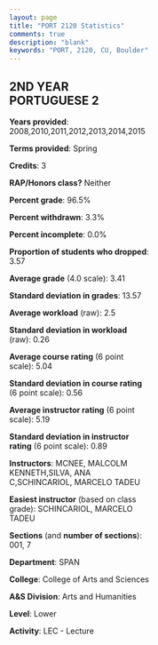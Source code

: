 ```yaml
---
layout: page
title: "PORT 2120 Statistics"
comments: true
description: "blank"
keywords: "PORT, 2120, CU, Boulder"
--- 
```

<head>
<script src="https://ajax.googleapis.com/ajax/libs/jquery/2.1.3/jquery.min.js"></script>
<script src="https://dl.dropboxusercontent.com/s/pc42nxpaw1ea4o9/highcharts.js?dl=0"></script>
<!-- <script src="../assets/js/highcharts.js"></script> -->
<style type="text/css">@font-face {
	font-family: "Bebas Neue";
	src: url(https://www.filehosting.org/file/details/544349/BebasNeue%20Regular.otf) format("opentype");
	}
	h1.Bebas { 
		font-family: "Bebas Neue", Verdana, Tahoma;
	}
</style>
</head>
<body>
	<div id="container" style="float: right; width: 45%; height: 88%; margin-left: 2.5%; margin-right: 2.5%;"></div>
	<script language="JavaScript">
		$(document).ready(function() {
		var chart = {type: 'column'};
		var title = {text: 'Grade Distribution'};
		var xAxis = {categories: ['A','B','C','D','F'],crosshair: true};
		var yAxis = {min: 0,title: {text: 'Percentage'}};
		var tooltip = {headerFormat: '<center><b><span style="font-size:20px">{point.key}</span></b></center>',
		               pointFormat: '<td style="padding:0"><b>{point.y:.1f}%</b></td>',
		               footerFormat: '</table>',shared: true,useHTML: true};
		var plotOptions = {column: {pointPadding: 0.0,borderWidth: 0}};  
		var credits = {enabled: false};var series= [{name: 'Percent',data: [59.62,29.81,7.69,2.88,0.0,]}];
		var json = {};
		json.chart = chart;
		json.title = title;
		json.tooltip = tooltip;
		json.xAxis = xAxis;
		json.yAxis = yAxis;  
		json.series = series;
		json.plotOptions = plotOptions;  
		json.credits = credits;
		$('#container').highcharts(json);
	});
	</script>
</body>
			   
## 2ND YEAR PORTUGUESE 2

**Years provided**: 2008,2010,2011,2012,2013,2014,2015

**Terms provided**: Spring

**Credits**: 3

**RAP/Honors class?** Neither

**Percent grade**: 96.5%

**Percent withdrawn**: 3.3%

**Percent incomplete**: 0.0%

**Proportion of students who dropped**: 3.57

**Average grade** (4.0 scale): 3.41

**Standard deviation in grades**: 13.57

**Average workload** (raw): 2.5

**Standard deviation in workload** (raw): 0.26

**Average course rating** (6 point scale): 5.04

**Standard deviation in course rating** (6 point scale): 0.56

**Average instructor rating** (6 point scale): 5.19

**Standard deviation in instructor rating** (6 point scale): 0.89

**Instructors**: MCNEE, MALCOLM KENNETH,SILVA, ANA C,SCHINCARIOL, MARCELO TADEU

**Easiest instructor** (based on class grade): SCHINCARIOL, MARCELO TADEU

**Sections** (and **number of sections**): 001, 7

**Department**: SPAN

**College**: College of Arts and Sciences

**A&S Division**: Arts and Humanities

**Level**: Lower

**Activity**: LEC - Lecture
